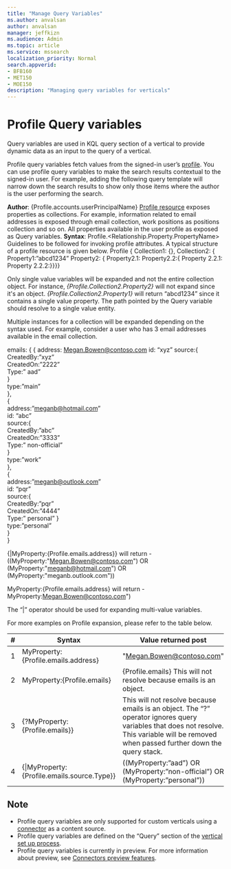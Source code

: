 ```yaml
--- 
title: "Manage Query Variables" 
ms.author: anvalsan 
author: anvalsan 
manager: jeffkizn 
ms.audience: Admin 
ms.topic: article 
ms.service: mssearch 
localization_priority: Normal 
search.appverid: 
- BFB160 
- MET150 
- MOE150 
description: "Managing query variables for verticals" 
--- 
```


# Profile Query variables

Query variables are used in KQL query section of a vertical to provide dynamic data as an input to the query of a vertical.

Profile query variables fetch values from the signed-in user’s [profile](https://docs.microsoft.com/graph/api/resources/profile?view=graph-rest-beta). You can use profile query variables to make the search results contextual to the signed-in user. For example, adding the following query template will narrow down the search results to show only those items where the author is the user performing the search.

**Author**: {Profile.accounts.userPrincipalName}
[Profile resource](https://docs.microsoft.com/graph/api/resources/profile?view=graph-rest-beta) exposes properties as collections. For example, information related to email addresses is exposed through email collection, work positions as positions collection and so on. All properties available in the user profile as exposed as Query variables.
**Syntax**: Profile.<Relationship.Property.PropertyName>
Guidelines to be followed for invoking profile attributes. A typical structure of a profile resource is given below.
    Profile {
        Collection1: {},
        Collection2: {
            Property1:”abcd1234”
            Property2: {
                Property2.1:
                Property2.2:{
                    Property 2.2.1:
                    Property 2.2.2:}}}}

Only single value variables will be expanded and not the entire collection object. For instance, _{Profile.Collection2.Property2}_ will not expand since it's an object. _{Profile.Collection2.Property1}_ will return “abcd1234” since it contains a single value property. The path pointed by the Query variable should resolve to a single value entity.

Multiple instances for a collection will be expanded depending on the syntax used. For example, consider a user who has 3 email addresses available in the email collection.

emails:
    {
        {
            address: [Megan.Bowen@contoso.com](”Megan.Bowen@contoso.com”)
            id: “xyz”
            source:{  
                CreatedBy:”xyz”  
                CreatedOn:”2222”  
                Type:” aad”  
                    }  
            type:”main”  
            },  
            {  
            address:”meganb@hotmail.com”  
            id: “abc”  
            source:{  
                CreatedBy:”abc”  
                CreatedOn:”3333”  
                Type:” non-official”  
                    }  
            type:”work”  
            },  
            {  
            address:”meganb@outlook.com”  
            id: “pqr”  
            source:{  
                CreatedBy:”pqr”  
                CreatedOn:”4444”  
                Type:” personal”
                    }  
            type:”personal”  
        }  
    }

{&#124;MyProperty:{Profile.emails.address}} will return -
((MyProperty:"Megan.Bowen@contoso.com") OR (MyProperty:"meganb@hotmail.com") OR (MyProperty:"meganb.outlook.com"))

MyProperty:{Profile.emails.address} will return -
MyProperty:Megan.Bowen@contoso.com")

The “&#124;” operator should be used for expanding multi-value variables.  

For more examples on Profile expansion, please refer to the table below.

| #         | Syntax |  Value returned post   |
| --------- | ------ | --- |
| 1    | MyProperty: {Profile.emails.address}  |   "Megan.Bowen@contoso.com"  |
| 2 | MyProperty:{Profile.emails}   |    {Profile.emails} This will not resolve because emails is an object.|
| 3    | {?MyProperty:{Profile.emails}} |  This will not resolve because emails is an object. The “?” operator ignores query variables that does not resolve. This variable will be removed when passed further down the query stack.   |
| 4 | {&#124;MyProperty: {Profile.emails.source.Type}}    |  ((MyProperty:”aad”) OR (MyProperty:”non-official”) OR (MyProperty:”personal”))    |

## **Note**

- Profile query variables are only supported for custom verticals using a [connector](https://docs.microsoft.com/microsoftsearch/connectors-overview) as a content source.
- Profile query variables are defined on the “Query” section of the [vertical set up process](https://docs.microsoft.com/microsoftsearch/customize-search-page#step-1-create-the-search-vertical).
- Profile query variables is currently in preview. For more information about preview, see [Connectors preview features](https://docs.microsoft.com/microsoftsearch/connectors-overview#what-are-the-preview-features).
